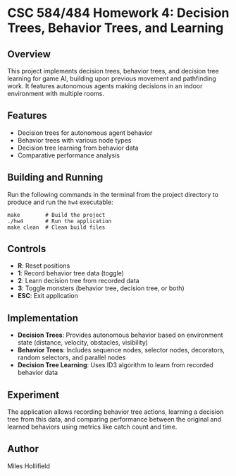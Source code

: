 # CSC 584/484 Homework 4: Decision Trees, Behavior Trees, and Learning

## Overview
This project implements decision trees, behavior trees, and decision tree learning for game AI, building upon previous movement and pathfinding work. It features autonomous agents making decisions in an indoor environment with multiple rooms.

## Features
- Decision trees for autonomous agent behavior
- Behavior trees with various node types
- Decision tree learning from behavior data
- Comparative performance analysis

## Building and Running
Run the following commands in the terminal from the project directory to produce and run the `hw4` executable:
```
make        # Build the project
./hw4       # Run the application
make clean  # Clean build files
```

## Controls
- **R**: Reset positions
- **1**: Record behavior tree data (toggle)
- **2**: Learn decision tree from recorded data
- **3**: Toggle monsters (behavior tree, decision tree, or both)
- **ESC**: Exit application

## Implementation
- **Decision Trees**: Provides autonomous behavior based on environment state (distance, velocity, obstacles, visibility)
- **Behavior Trees**: Includes sequence nodes, selector nodes, decorators, random selectors, and parallel nodes
- **Decision Tree Learning**: Uses ID3 algorithm to learn from recorded behavior data

## Experiment
The application allows recording behavior tree actions, learning a decision tree from this data, and comparing performance between the original and learned behaviors using metrics like catch count and time.

## Author
Miles Hollifield